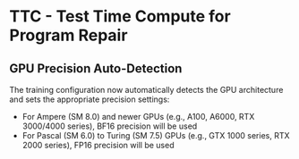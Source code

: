 # TTC - Test Time Compute for Program Repair

## GPU Precision Auto-Detection

The training configuration now automatically detects the GPU architecture and sets the appropriate precision settings:

- For Ampere (SM 8.0) and newer GPUs (e.g., A100, A6000, RTX 3000/4000 series), BF16 precision will be used
- For Pascal (SM 6.0) to Turing (SM 7.5) GPUs (e.g., GTX 1000 series, RTX 2000 series), FP16 precision will be used

